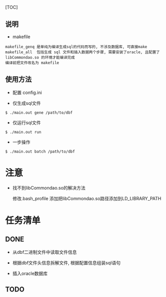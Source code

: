 [TOC]

## 说明

* makefile
```
makefile_genq 是单纯为编译生成sql的代码而写的, 不涉及数据库, 可直接make
makefile_all  包括生成 sql 文件和插入数据两个步骤, 需要安装了oracle, 且配置了 libCommondao.so 的环境才能编译完成
编译前把文件改名为 makefile
```

## 使用方法

* 配置 config.ini

* 仅生成sql文件

```
$ ./main.out gene /path/to/dbf
```

* 仅运行sql文件

```
$ ./main.out run
```

* 一步操作

```
$ ./main.out batch /path/to/dbf
```


# 注意

* 找不到libCommondao.so的解决方法

  修改.bash_profile 添加把libCommondao.so路径添加到LD_LIBRARY_PATH




# 任务清单

## DONE

* 从dbf二进制文件中读取文件信息

* 根据dbf文件头信息拆解文件, 根据配置信息组装sql语句

* 插入oracle数据库


## TODO


